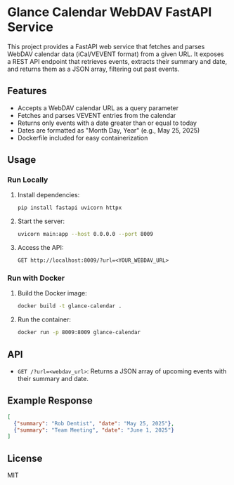 # Glance Calendar WebDAV FastAPI Service

This project provides a FastAPI web service that fetches and parses WebDAV calendar data (iCal/VEVENT format) from a given URL. It exposes a REST API endpoint that retrieves events, extracts their summary and date, and returns them as a JSON array, filtering out past events.

## Features
- Accepts a WebDAV calendar URL as a query parameter
- Fetches and parses VEVENT entries from the calendar
- Returns only events with a date greater than or equal to today
- Dates are formatted as "Month Day, Year" (e.g., May 25, 2025)
- Dockerfile included for easy containerization

## Usage

### Run Locally
1. Install dependencies:
   ```bash
   pip install fastapi uvicorn httpx
   ```
2. Start the server:
   ```bash
   uvicorn main:app --host 0.0.0.0 --port 8009
   ```
3. Access the API:
   ```
   GET http://localhost:8009/?url=<YOUR_WEBDAV_URL>
   ```

### Run with Docker
1. Build the Docker image:
   ```bash
   docker build -t glance-calendar .
   ```
2. Run the container:
   ```bash
   docker run -p 8009:8009 glance-calendar
   ```

## API
- `GET /?url=<webdav_url>`: Returns a JSON array of upcoming events with their summary and date.

## Example Response
```json
[
  {"summary": "Rob Dentist", "date": "May 25, 2025"},
  {"summary": "Team Meeting", "date": "June 1, 2025"}
]
```

## License
MIT

